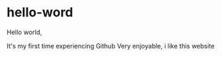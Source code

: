# hello-word

Hello world, 

It's my first time experiencing Github
Very enjoyable, i like this website


